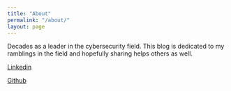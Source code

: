 ```yaml
---
title: "About"
permalink: "/about/"
layout: page
---
```


Decades as a leader in the cybersecurity field.  This blog is dedicated to my ramblings in the field and hopefully sharing helps others as well.

[Linkedin](https://www.linkedin.com/in/travisaltman/)

[Github](https://github.com/travisaltman)
